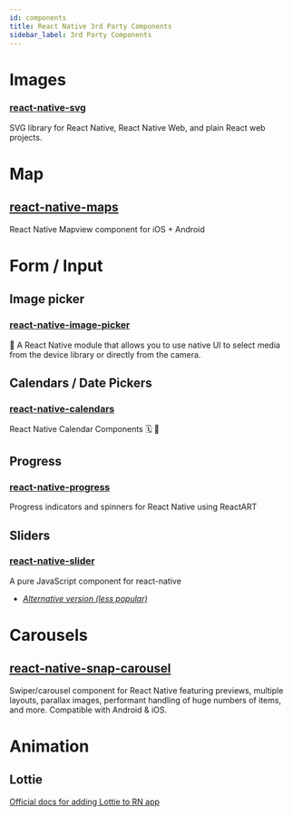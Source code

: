 ```yaml
---
id: components
title: React Native 3rd Party Components
sidebar_label: 3rd Party Components
---
```


# Images

### [react-native-svg](https://github.com/react-native-community/react-native-svg)

SVG library for React Native, React Native Web, and plain React web projects.

# Map

## [react-native-maps](https://github.com/react-native-community/react-native-maps)

React Native Mapview component for iOS + Android

# Form / Input

## Image picker

### [react-native-image-picker](https://github.com/react-native-community/react-native-image-picker)

🌄 A React Native module that allows you to use native UI to select media from the device library or directly from the camera.

## Calendars / Date Pickers

### [react-native-calendars](https://github.com/wix/react-native-calendars)

React Native Calendar Components 🗓️ 📆

## Progress

### [react-native-progress](https://github.com/oblador/react-native-progress)

Progress indicators and spinners for React Native using ReactART

## Sliders

### [react-native-slider](https://github.com/jeanregisser/react-native-slider)

A pure JavaScript <Slider> component for react-native

- *[Alternative version (less popular)](https://github.com/react-native-community/react-native-slider)*

# Carousels

## [react-native-snap-carousel](https://github.com/archriss/react-native-snap-carousel)

Swiper/carousel component for React Native featuring previews, multiple layouts, parallax images, performant handling of huge numbers of items, and more. Compatible with Android & iOS.

# Animation

## Lottie

[Official docs for adding Lottie to RN app](https://airbnb.io/lottie/#/react-native)